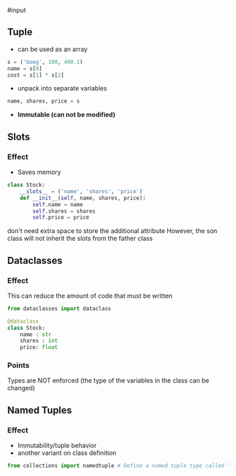 #input 

## Tuple
- can be used as an array
```python
s = ('Goog', 100, 490.1)
name = s[0]
cost = s[1] * s[2]
```
- unpack into separate variables
```python
name, shares, price = s
```
- **Immutable (can not be modified)**

## Slots
### Effect
- Saves memory
```python
class Stock:
	__slots__ = ('name', 'shares', 'price')
	def __init__(self, name, shares, price):
		self.name = name
		self.shares = shares
		self.price = price
```
don't need extra space to store the additional attribute
However, the son class will not inherit the slots from the father class

## Dataclasses
### Effect
This can reduce the amount of code that must be written

```python
from dataclasses import dataclass

@dataclass
class Stock:
	name : str
	shares : int
	price: float
```

### Points
Types are NOT enforced (the type of the variables in the class can be changed)

## Named Tuples
### Effect
- Immutability/tuple behavior
- another variant on class definition

```python
from collections import namedtuple # Define a named tuple type called "Point" with fields "x" and "y" Point = namedtuple('Point', 'x y')
```